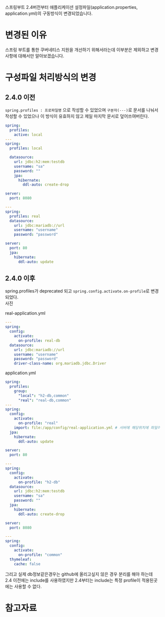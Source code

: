 스프링부트 2.4버전부터 애플리케이션 설정파일(application.properties, application.yml)의 구동방식이 변경되었습니다.

# 변경된 이유

스프링 부트를 통한 쿠버네티스 지원을 개선하기 위해서라는데 이부분은 제외하고 변경사항에 대해서만 알아보겠습니다.

# 구성파일 처리방식의 변경

## 2.4.0 이전

`spring.profiles : 프로파일명` 으로 작성할 수 있었으며 `구분자(---)`로 문서를 나눠서 작성할 수 있었으나 이 방식이 유효하지 않고 제일 마지막 문서로 덮어쓰여버린다.

```yml
spring:
  profiles:
    active: local
---
spring:
  profiles: local

  datasource:
    url: jdbc:h2:mem:testdb
    username: "sa"
    password: ""
    jpa:
      hibernate:
        ddl-auto: create-drop

server:
  port: 8080

---
spring:
  profiles: real
  datasource:
    url: jdbc:mariadb://url
    username: "username"
    password: "password"

server:
  port: 80
  jpa:
    hibernate:
      ddl-auto: update
```

## 2.4.0 이후

spring.profiles가 deprecated 되고 `spring.config.activate.on-profile`로 변경되었다.  
사진

real-application.yml

```yml
---
spring:
  config:
    activate:
      on-profile: real-db
  datasource:
    url: jdbc:mariadb://url
    username: "username"
    password: "password"
    driver-class-name: org.mariadb.jdbc.Driver
```

application.yml

```yml
spring:
  profiles:
    group:
      "local": "h2-db,common"
      "real": "real-db,common"
---
spring:
  config:
    activate:
      on-profile: "real"
    import: file:/app/config/real-application.yml # 서버에 해당위치에 파일이 있다고 가정
  jpa:
    hibernate:
      ddl-auto: update

server:
  port: 80

---
spring:
  config:
    activate:
      on-profile: "h2-db"
  datasource:
    url: jdbc:h2:mem:testdb
    username: "sa"
    password: ""
  jpa:
    hibernate:
      ddl-auto: create-drop

server:
  port: 8080

---
spring:
  config:
    activate:
      on-profile: "common"
  thymeleaf:
    cache: false
```

그리고 실제 db정보같은경우는 github에 올리고싶지 않은 경우 분리를 해야 하는데 2.4 이전에는 include를 사용하였지만 2.4부터는 include는 특정 profile이 적용된곳에는 사용할 수 없다.

# 참고자료
